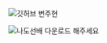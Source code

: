 ![깃허브 변주현](https://user-images.githubusercontent.com/61109660/160549493-d70ca4e1-3d3d-479d-a08b-c86a762a9404.png)

![나도선배 다운로드 해주세요](https://user-images.githubusercontent.com/58043306/160656399-5d76aa23-a36f-4368-b872-e2ffc8a9f79c.png)
